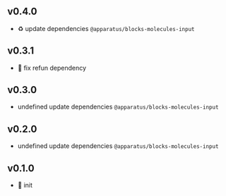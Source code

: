 ## v0.4.0

* ♻️ update dependencies `@apparatus/blocks-molecules-input`

## v0.3.1

* 🐞 fix refun dependency

## v0.3.0

* undefined update dependencies `@apparatus/blocks-molecules-input`

## v0.2.0

* undefined update dependencies `@apparatus/blocks-molecules-input`

## v0.1.0

* 🐣 init
